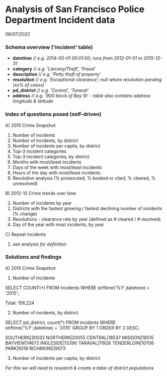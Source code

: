 # Analysis of San Francisco Police Department Incident data
*08/07/2022*

### Schema overview ('incident' table) 
- **datetime** // *e.g. 2014-05-01 00:01:00; runs from 2012-01-01 to 2015-12-31*
- **category** // *e.g. 'Larceny/Theft', 'Fraud'*
- **description** // *e.g. 'Petty theft of property'* 
- **resolution** // *e.g. 'Exceptional clearance'; null where resolution pending (xx% of cases)*
- **pd_district** // *e.g. 'Central', 'Taraval'*
- **address** // *e.g. '900 block of Bay St' - table also contains address longitude & latitude* 

### Index of questions posed (self-driven) 

A) 2015 Crime Snapshot
1. Number of incidents
2. Number of incidents, by district
3. Number of incidents per capita, by district
4. Top-3 incident categories
5. Top-3 incident categories, by district
6. Months with most/least incidents
7. Days of the week with most/least incidents
8. Hours of the day with most/least incidents
9. Resolution analysis (% prosecuted, % booked or cited, % cleared, % unresolved)

B) 2012-15 Crime trends over time
1. Number of incidents by year
2. Districts with the fastest growing / fastest declining number of incidents (% change)
3. Resolutions - clearance rate by year (defined as # cleared / # resolved)
4. Day of the year with most incidents, by year

C) Repeat incidents
1. *see analysis for definition*

### Solutions and findings

A) 2015 Crime Snapshot

1. Number of incidents

SELECT COUNT(*)
  FROM incidents
  WHERE strftime('%Y',datetime) = '2015';
  
  Total: 156,224

2. Number of incidents, by district

SELECT pd_district, count(*)
  FROM incidents
  WHERE strftime('%Y',datetime) = '2015'
  GROUP BY 1
  ORDER BY 2 DESC;
    
SOUTHERN|30032
NORTHERN|20055
CENTRAL|18537
MISSION|18515
BAYVIEW|14672
INGLESIDE|13390
TARAVAL|11926
TENDERLOIN|10706
PARK|9318
RICHMOND|9073

3. Number of incidents per capita, by district

*For this we will need to research & create a table of district populations*


